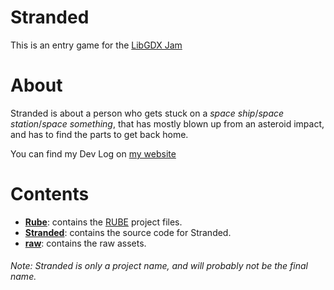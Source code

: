 # Stranded
This is an entry game for the [LibGDX Jam](http://itch.io/jam/libgdxjam)

# About

Stranded is about a person who gets stuck on a *space ship*/*space station*/*space something*, that has mostly blown up from an asteroid impact, and has to find the parts to get back home.

You can find my Dev Log on [my website][plans]

# Contents

* **[Rube][rube]**: contains the [RUBE](https://www.iforce2d.net/rube/) project files.
* **[Stranded][stranded]**: contains the source code for Stranded.
* **[raw][raw]**: contains the raw assets.


###### *Note: Stranded is only a project name, and will probably not be the final name.*

[rube]: https://github.com/ttocsneb/stranded/tree/master/RUBE
[stranded]: https://github.com/ttocsneb/stranded/tree/master/Stranded
[plans]: http://www.ttocsneb.com/libgdxjam-devlog/
[raw]: https://github.com/ttocsneb/stranded/tree/master/raw
